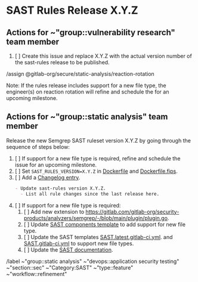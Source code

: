 # SAST Rules Release X.Y.Z

## Actions for ~"group::vulnerability research" team member

1. [ ] Create this issue and replace X.Y.Z with the actual version number of the sast-rules release to be published.

/assign @gitlab-org/secure/static-analysis/reaction-rotation

Note: If the rules release includes support for a new file type, the engineer(s) on reaction rotation will refine and schedule the for an upcoming milestone.

## Actions for ~"group::static analysis" team member

Release the new Semgrep SAST ruleset version X.Y.Z by going through the sequence of steps below:

1. [ ] If support for a new file type is required, refine and schedule the issue for an upcoming milestone.
1. [ ] Set `SAST_RULES_VERSION=X.Y.Z` in [Dockerfile](https://gitlab.com/gitlab-org/security-products/analyzers/semgrep/-/blob/main/Dockerfile) and
   [Dockerfile.fips](https://gitlab.com/gitlab-org/security-products/analyzers/semgrep/-/blob/main/Dockerfile.fips).
1. [ ] Add a [Changelog entry](https://gitlab.com/gitlab-org/security-products/analyzers/semgrep/-/blob/main/CHANGELOG.md).
   ``` md 
   - Update sast-rules version X.Y.Z.
     - List all rule changes since the last release here.
   ```
1. [ ] If support for a new file type is required:
   1. [ ] Add new extension to https://gitlab.com/gitlab-org/security-products/analyzers/semgrep/-/blob/main/plugin/plugin.go.
   1. [ ] Update [SAST components template](https://gitlab.com/components/sast/-/blob/main/templates/sast.yml) to add support for new file type.
   1. [ ] Update the SAST templates [SAST.latest.gitlab-ci.yml](https://gitlab.com/gitlab-org/gitlab/-/blob/master/lib/gitlab/ci/templates/Jobs/SAST.latest.gitlab-ci.yml).
      and [SAST.gitlab-ci.yml](https://gitlab.com/gitlab-org/gitlab/-/blob/master/lib/gitlab/ci/templates/Jobs/SAST.gitlab-ci.yml) to support new file types.
   1. [ ] Update the [SAST documentation](https://gitlab.com/gitlab-org/gitlab/-/blob/master/doc/user/application_security/sast/_index.md).

/label ~"group::static analysis" ~"devops::application security testing" ~"section::sec" ~"Category:SAST" ~"type::feature" ~"workflow::refinement" 
